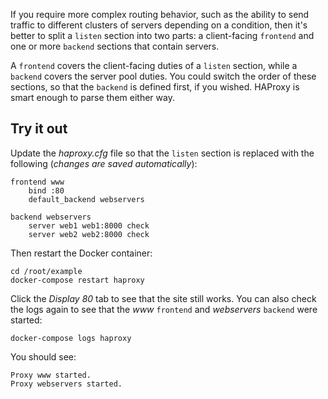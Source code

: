 If you require more complex routing behavior, such as the ability to send traffic to different clusters of servers depending on a condition, then it's better to split a `listen` section into two parts: a client-facing `frontend` and one or more `backend` sections that contain servers.

A `frontend` covers the client-facing duties of a `listen` section, while a `backend` covers the server pool duties. You could switch the order of these sections, so that the `backend` is defined first, if you wished. HAProxy is smart enough to parse them either way.

## Try it out

Update the *haproxy.cfg* file so that the `listen` section is replaced with the following (*changes are saved automatically*):

```
frontend www 
    bind :80
    default_backend webservers

backend webservers
    server web1 web1:8000 check
    server web2 web2:8000 check
```

Then restart the Docker container:

```
cd /root/example
docker-compose restart haproxy
```

Click the *Display 80* tab to see that the site still works. You can also check the logs again to see that the *www* `frontend` and *webservers* `backend` were started:

```
docker-compose logs haproxy
```

You should see:

```
Proxy www started.
Proxy webservers started.
```